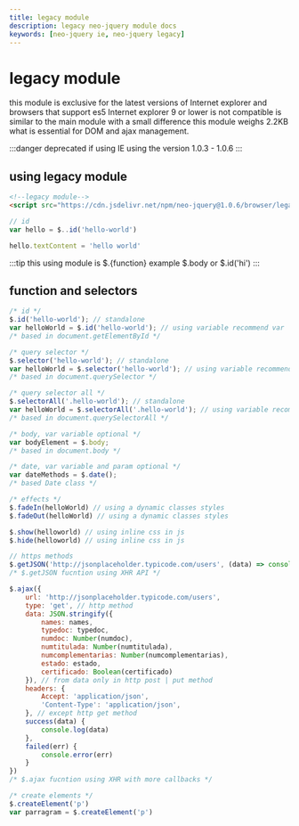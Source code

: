 ```yaml
---
title: legacy module
description: legacy neo-jquery module docs
keywords: [neo-jquery ie, neo-jquery legacy]
---
```


# legacy module

this module is exclusive for the latest versions of Internet explorer and browsers that support es5 Internet explorer 9 or lower is not compatible is similar to the main module with a small difference this module weighs 2.2KB what is essential for DOM and ajax management.

:::danger
deprecated if using IE using the version 1.0.3 - 1.0.6
:::

## using legacy module

``` html
<!--legacy module-->
<script src="https://cdn.jsdelivr.net/npm/neo-jquery@1.0.6/browser/legacy.js"></script>
```

``` js
// id
var hello = $..id('hello-world')

hello.textContent = 'hello world'
```

:::tip
this using module is $.{function} example $.body or $.id('hi')
:::

## function and selectors

``` js
/* id */
$.id('hello-world'); // standalone
var helloWorld = $.id('hello-world'); // using variable recommend var
/* based in document.getElementById */

/* query selector */
$.selector('hello-world'); // standalone
var helloWorld = $.selector('hello-world'); // using variable recommend var
/* based in document.querySelector */

/* query selector all */
$.selectorAll('.hello-world'); // standalone
var helloWorld = $.selectorAll('.hello-world'); // using variable recommend var
/* based in document.querySelectorAll */

/* body, var variable optional */
var bodyElement = $.body;
/* based in document.body */

/* date, var variable and param optional */
var dateMethods = $.date();
/* based Date class */

/* effects */
$.fadeIn(helloWorld) // using a dynamic classes styles
$.fadeOut(helloWorld) // using a dynamic classes styles

$.show(helloworld) // using inline css in js 
$.hide(helloworld) // using inline css in js 

// https methods
$.getJSON('http://jsonplaceholder.typicode.com/users', (data) => console.log(data))
/* $.getJSON fucntion using XHR API */

$.ajax({
    url: 'http://jsonplaceholder.typicode.com/users',
    type: 'get', // http method
    data: JSON.stringify({
        names: names,
        typedoc: typedoc,
        numdoc: Number(numdoc),
        numtitulada: Number(numtitulada),
        numcomplementarias: Number(numcomplementarias),
        estado: estado,
        certificado: Boolean(certificado)
    }), // from data only in http post | put method
    headers: {
        Accept: 'application/json',
        'Content-Type': 'application/json',
    }, // except http get method
    success(data) {
        console.log(data)
    },
    failed(err) {
        console.error(err)
    }
})
/* $.ajax fucntion using XHR with more callbacks */

/* create elements */
$.createElement('p')
var parragram = $.createElement('p')
```